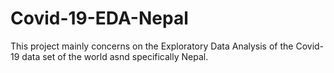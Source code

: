 # Covid-19-EDA-Nepal

This project mainly concerns on the Exploratory Data Analysis of the Covid-19 data set of the world asnd specifically Nepal.
